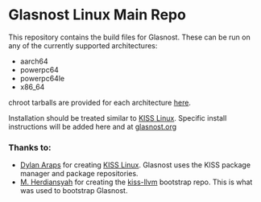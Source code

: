 # Glasnost Linux Main Repo

This repository contains the build files for Glasnost. These can be run on any of the currently supported architectures:
 - aarch64
 - powerpc64
 - powerpc64le
 - x86_64
 
chroot tarballs are provided for each architecture [here](https://github.com/glasnostlinux/glasnost/releases).

Installation should be treated similar to [KISS Linux](https://k1ss.org/install). Specific install instructions will be added here and at [glasnost.org](https://glasnost.org)

### Thanks to:
 - [Dylan Araps](https://github.com/dylanaraps) for creating [KISS Linux](https://k1ss.org). Glasnost uses the KISS package manager and package repositories.
 - [M. Herdiansyah](https://github.com/konimex) for creating the [kiss-llvm](https://github.com/konimex/kiss-llvm) bootstrap repo. This is what was used to bootstrap Glasnost.
